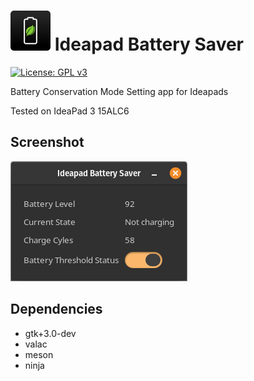 # ![icon](data/icon.png)   Ideapad Battery Saver

[![License: GPL v3](https://img.shields.io/badge/License-GPL%20v3-blue.svg)](http://www.gnu.org/licenses/gpl-3.0)

Battery Conservation Mode Setting app for Ideapads

Tested on IdeaPad 3 15ALC6

## Screenshot

![alt text](data/screenshot.png)

## Dependencies

- gtk+3.0-dev
- valac
- meson
- ninja


